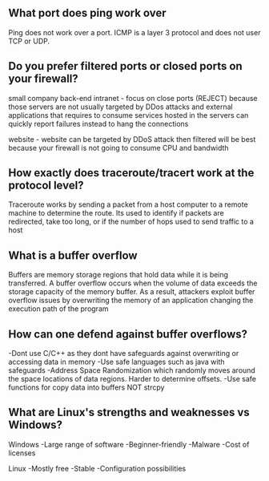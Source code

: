 ## What port does ping work over

Ping does not work over a port. ICMP is a layer 3 protocol and does not user TCP or UDP.

## Do you prefer filtered ports or closed ports on your firewall?

small company back-end intranet - focus on close ports (REJECT) because those servers are not usually targeted by DDos attacks and external applications that requires to consume services hosted in the servers can quickly report failures instead to hang the connections


website - website can be targeted by DDoS attack then filtered will be best because your firewall is not going to consume CPU and bandwidth

## How exactly does traceroute/tracert work at the protocol level?

Traceroute works by sending a packet from a host computer to a remote machine to determine the route. Its used to identify if packets are redirected, take too long, or if the number of hops used to send traffic to a host

## What is a buffer overflow

Buffers are memory storage regions that hold data while it is being transferred. A buffer overflow occurs when the volume of data exceeds the storage capacity of the memory buffer. As a result, attackers exploit buffer overflow issues by overwriting the memory of an application changing the execution path of the program

## How can one defend against buffer overflows?

-Dont use C/C++ as they dont have safeguards against overwriting or accessing data in memory
-Use safe languages such as java with safeguards
-Address Space Randomization which randomly moves around the space locations of data regions. Harder to determine offsets.
-Use safe functions for copy data into buffers NOT strcpy

## What are Linux's strengths and weaknesses vs Windows?

Windows
-Large range of software
-Beginner-friendly
-Malware
-Cost of licenses

Linux
-Mostly free
-Stable
-Configuration possibilities
